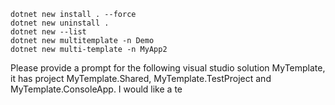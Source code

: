 ```PS
dotnet new install . --force
dotnet new uninstall .
dotnet new --list
dotnet new multitemplate -n Demo
dotnet new multi-template -n MyApp2
```

Please provide a prompt for the following visual studio solution MyTemplate, it has project MyTemplate.Shared, MyTemplate.TestProject and MyTemplate.ConsoleApp. I would like a te
